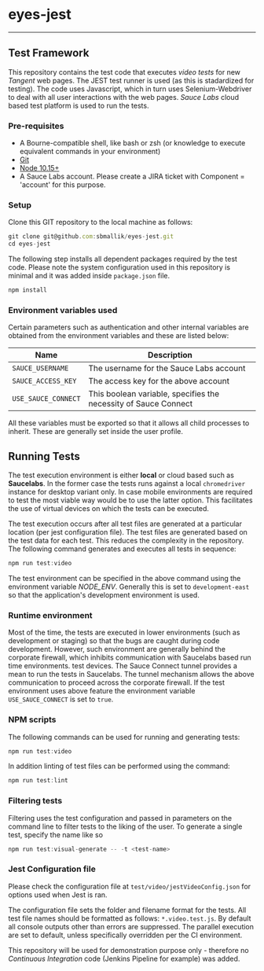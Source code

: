 # eyes-jest

***

## Test Framework

This repository contains the test code that executes *video tests* for new _Tangent_ web pages. The JEST test runner is used (as this is stadardized for testing). The code uses Javascript, which in turn uses Selenium-Webdriver to deal with all user interactions with the web pages. *Sauce Labs* cloud based test platform is used to run the tests.

### Pre-requisites

* A Bourne-compatible shell, like bash or zsh (or knowledge to execute equivalent commands in your environment)
* [Git](http://gitscm.com/)
* [Node 10.15+](http://nodejs.org/)
* A Sauce Labs account. Please create a JIRA ticket with Component = 'account' for this purpose.

### Setup

Clone this GIT repository to the local machine as follows:

```javascript
git clone git@github.com:sbmallik/eyes-jest.git
cd eyes-jest
```

The following step installs all dependent packages required by the test code. Please note the system configuration used in this repository is minimal and it was added inside `package.json` file.

```javascript
npm install
```

### Environment variables used

Certain parameters such as authentication and other internal variables are obtained from the environment variables and these are listed below:

Name | Description
-----|------------
`SAUCE_USERNAME` | The username for the Sauce Labs account
`SAUCE_ACCESS_KEY` | The access key for the above account
`USE_SAUCE_CONNECT` | This boolean variable, specifies the necessity of Sauce Connect

All these variables must be exported so that it allows all child processes to inherit. These are generally set inside the user profile.

## Running Tests

The test execution environment is either **local** or cloud based such as **Saucelabs**. In the former case the tests runs against a local `chromedriver` instance for desktop variant only. In case mobile environments are required to test the most viable way would be to use the latter option. This facilitates the use of virtual devices on which the tests can be executed.

The test execution occurs after all test files are generated at a particular location (per jest configuration file). The test files are generated based on the test data for each test. This reduces the complexity in the repository. The following command generates and executes all tests in sequence:

```javascript
npm run test:video
```

The test environment can be specified in the above command using the environment variable *NODE_ENV*. Generally this is set to `development-east` so that the application's development environment is used.

### Runtime environment

Most of the time, the tests are executed in lower environments (such as development or staging) so that the bugs are caught during code development. However, such environment are generally behind the corporate firewall, which inhibits communication with Saucelabs based run time environments. test devices. The Sauce Connect tunnel provides a mean to run the tests in Saucelabs. The tunnel mechanism allows the above communication to proceed across the corporate firewall. If the test environment uses above feature the environment variable `USE_SAUCE_CONNECT` is set to `true`.

### NPM scripts

The following commands can be used for running and generating tests:

```javascript
npm run test:video
```

In addition linting of test files can be performed using the command:

```javascript
npm run test:lint
```

### Filtering tests

Filtering uses the test configuration and passed in parameters on the command line to filter tests to the liking of the user. To generate a single test, specify the name like so

```javascript
npm run test:visual-generate -- -t <test-name>
```

### Jest Configuration file

Please check the configuration file at `test/video/jestVideoConfig.json` for options used when Jest is ran.

The configuration file sets the folder and filename format for the tests. All test file names should be formatted as follows: `*.video.test.js`. By default all console outputs other than errors are suppressed. The parallel execution are set to default, unless specifically overridden per the CI environment.

This repository will be used for demonstration purpose only - therefore no *Continuous Integration* code (Jenkins Pipeline for example) was added.
